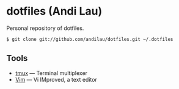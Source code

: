 dotfiles (Andi Lau)
===================
Personal repository of dotfiles.

```sh
$ git clone git://github.com/andilau/dotfiles.git ~/.dotfiles
```

Tools
-----

*   [tmux](http://tmux.sourceforge.net/) — Terminal multiplexer
*   [Vim](http://www.vim.org/) — Vi IMproved, a text editor
